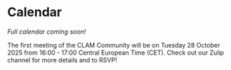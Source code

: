 # Calendar

_Full calendar coming soon!_

The first meeting of the CLAM Community will be on Tuesday 28 October 2025 from 16:00 - 17:00 Central European Time (CET). Check out our Zulip channel for more details and to RSVP!